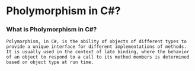 # Pholymorphism in C#?

### What is Pholymorphism in C#?

`Polymorphism, in C#, is the ability of objects of different types to provide a unique interface for different implementations of methods. It is usually used in the context of late binding, where the behavior of an object to respond to a call to its method members is determined based on object type at run time.`
